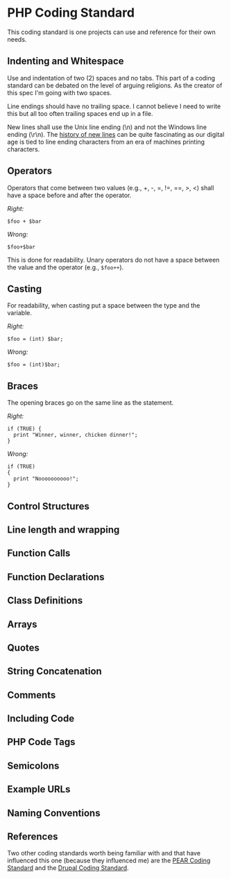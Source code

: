 # PHP Coding Standard

This coding standard is one projects can use and reference for their own needs.

## Indenting and Whitespace

Use and indentation of two (2) spaces and no tabs. This part of a coding standard can be debated on the level of arguing religions. As the creator of this spec I'm going with two spaces.

Line endings should have no trailing space. I cannot believe I need to write this but all too often trailing spaces end up in a file.

New lines shall use the Unix line ending (\n) and not the Windows line ending (\r\n). The [history of new lines](https://en.wikipedia.org/wiki/Newline#History) can be quite fascinating as our digital age is tied to line ending characters from an era of machines printing characters.

## Operators

Operators that come between two values (e.g., +, -, =, !=, ==, >, <) shall have a space before and after the operator.

_Right:_

    $foo + $bar

_Wrong:_

    $foo+$bar

This is done for readability. Unary operators do not have a space between the value and the operator (e.g., `$foo++`).

## Casting

For readability, when casting put a space between the type and the variable.

_Right:_

    $foo = (int) $bar;

_Wrong:_

    $foo = (int)$bar;

## Braces

The opening braces go on the same line as the statement.

_Right:_

    if (TRUE) {
      print "Winner, winner, chicken dinner!";
    }

_Wrong:_

    if (TRUE)
    {
      print "Noooooooooo!";
    }

## Control Structures


## Line length and wrapping

## Function Calls

## Function Declarations

## Class Definitions

## Arrays

## Quotes

## String Concatenation

## Comments

## Including Code

## PHP Code Tags

## Semicolons

## Example URLs

## Naming Conventions

## References

Two other coding standards worth being familiar with and that have influenced this one (because they influenced me) are the [PEAR Coding Standard](http://pear.php.net/manual/en/standards.php) and the [Drupal Coding Standard](http://drupal.org/coding-standards).